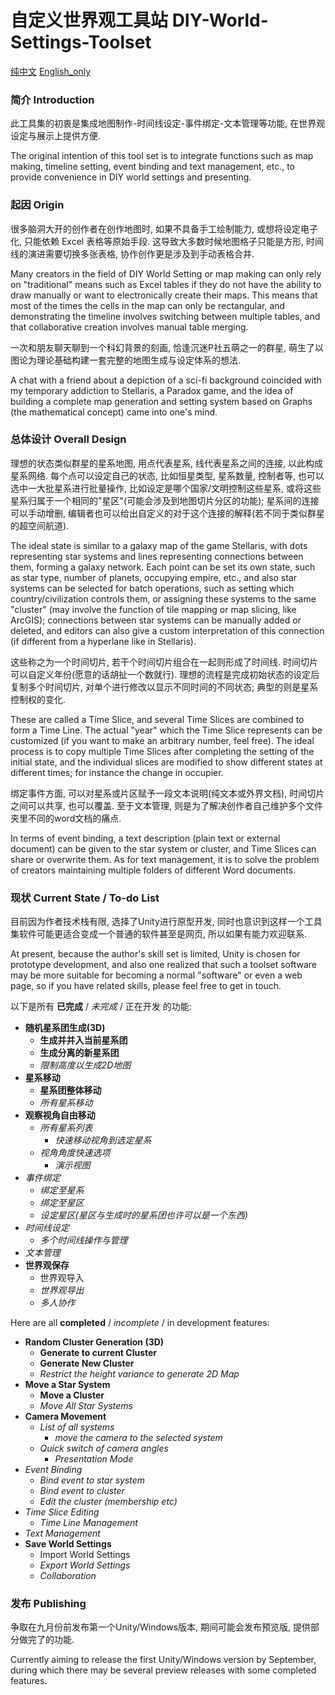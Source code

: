 # 自定义世界观工具站 DIY-World-Settings-Toolset

[纯中文](./readme_cn.md)
[English_only](./readme_eng.md)

### 简介 Introduction

此工具集的初衷是集成地图制作-时间线设定-事件绑定-文本管理等功能, 在世界观设定与展示上提供方便. 

The original intention of this tool set is to integrate functions such as map making, timeline setting, event binding and text management, etc., to provide convenience in DIY world settings and presenting.

### 起因 Origin

很多脑洞大开的创作者在创作地图时, 如果不具备手工绘制能力, 或想将设定电子化, 只能依赖 Excel 表格等原始手段. 这导致大多数时候地图格子只能是方形, 时间线的演进需要切换多张表格, 协作创作更是涉及到手动表格合并. 

Many creators in the field of DIY World Setting or map making can only rely on "traditional" means such as Excel tables if they do not have the ability to draw manually or want to electronically create their maps. This means that most of the times the cells in the map can only be rectangular, and demonstrating the timeline involves switching between multiple tables, and that collaborative creation involves manual table merging.

一次和朋友聊天聊到一个科幻背景的刻画, 恰逢沉迷P社五萌之一的群星, 萌生了以图论为理论基础构建一套完整的地图生成与设定体系的想法. 

A chat with a friend about a depiction of a sci-fi background coincided with my temporary addiction to Stellaris, a Paradox game, and the idea of building a complete map generation and setting system based on Graphs (the mathematical concept) came into one's mind.

### 总体设计 Overall Design

理想的状态类似群星的星系地图, 用点代表星系, 线代表星系之间的连接, 以此构成星系网络. 每个点可以设定自己的状态, 比如恒星类型, 星系数量, 控制者等, 也可以选中一大批星系进行批量操作, 比如设定是哪个国家/文明控制这些星系, 或将这些星系归属于一个相同的"星区"(可能会涉及到地图切片分区的功能); 星系间的连接可以手动增删, 编辑者也可以给出自定义的对于这个连接的解释(若不同于类似群星的超空间航道). 

The ideal state is similar to a galaxy map of the game Stellaris, with dots representing star systems and lines representing connections between them, forming a galaxy network. Each point can be set its own state, such as star type, number of planets, occupying empire, etc., and also star systems can be selected for batch operations, such as setting which country/civilization controls them, or assigning these systems to the same "cluster" (may involve the function of tile mapping or map slicing, like ArcGIS); connections between star systems can be manually added or deleted, and editors can also give a custom interpretation of this connection (if different from a hyperlane like in Stellaris).

这些称之为一个时间切片, 若干个时间切片组合在一起则形成了时间线. 时间切片可以自定义年份(愿意的话胡扯一个数就行). 理想的流程是完成初始状态的设定后复制多个时间切片, 对单个进行修改以显示不同时间的不同状态; 典型的则是星系控制权的变化. 

These are called a Time Slice, and several Time Slices are combined to form a Time Line. The actual "year" which the Time Slice represents can be customized (if you want to make an arbitrary number, feel free). The ideal process is to copy multiple Time Slices after completing the setting of the initial state, and the individual slices are modified to show different states at different times; for instance the change in occupier.

绑定事件方面, 可以对星系或片区赋予一段文本说明(纯文本或外界文档), 时间切片之间可以共享, 也可以覆盖. 至于文本管理, 则是为了解决创作者自己维护多个文件夹里不同的word文档的痛点. 

In terms of event binding, a text description (plain text or external document) can be given to the star system or cluster, and Time Slices can share or overwrite them. As for text management, it is to solve the problem of creators maintaining multiple folders of different Word documents.

### 现状 Current State / To-do List

目前因为作者技术栈有限, 选择了Unity进行原型开发, 同时也意识到这样一个工具集软件可能更适合变成一个普通的软件甚至是网页, 所以如果有能力欢迎联系. 

At present, because the author's skill set is limited, Unity is chosen for prototype development, and also one realized that such a toolset software may be more suitable for becoming a normal "software" or even a web page, so if you have related skills, please feel free to get in touch.

以下是所有 **已完成** / *未完成* / 正在开发 的功能: 

 - **随机星系团生成(3D)**
    - **生成并并入当前星系团**
    - **生成分离的新星系团**
    - *限制高度以生成2D地图*
 - **星系移动**
    - **星系团整体移动**
    - *所有星系移动*
 - **观察视角自由移动**
    - *所有星系列表*
       - *快速移动视角到选定星系*
    - *视角角度快速选项*
       - *演示视图*
 - *事件绑定*
    - *绑定至星系*
    - *绑定至星区*
    - *设定星区(星区与生成时的星系团也许可以是一个东西)*
 - *时间线设定*
    - *多个时间线操作与管理*
 - *文本管理*
 - **世界观保存**
    - 世界观导入
    - *世界观导出*
    - *多人协作*

Here are all **completed** / *incomplete* / in development features:

 - **Random Cluster Generation (3D)**
    - **Generate to current Cluster**
    - **Generate New Cluster**
    - *Restrict the height variance to generate 2D Map*
 - **Move a Star System**
    - **Move a Cluster**
    - *Move All Star Systems*
 - **Camera Movement**
    - *List of all systems*
       - *move the camera to the selected system*
    - *Quick switch of camera angles*
       - *Presentation Mode*
 - *Event Binding*
    - *Bind event to star system*
    - *Bind event to cluster*
    - *Edit the cluster (membership etc)*
 - *Time Slice Editing*
    - *Time Line Management*
 - *Text Management*
 - **Save World Settings**
    - Import World Settings
    - *Export World Settings*
    - *Collaboration*

### 发布 Publishing

争取在九月份前发布第一个Unity/Windows版本, 期间可能会发布预览版, 提供部分做完了的功能. 

Currently aiming to release the first Unity/Windows version by September, during which there may be several preview releases with some completed features.
    